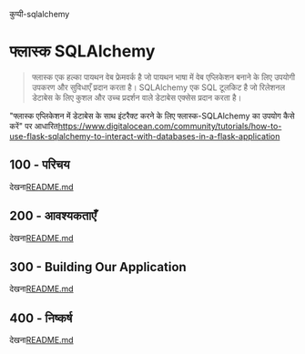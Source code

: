 कुप्पी-sqlalchemy

# फ्लास्क SQLAlchemy

> फ्लास्क एक हल्का पायथन वेब फ्रेमवर्क है जो पायथन भाषा में वेब एप्लिकेशन बनाने के लिए उपयोगी उपकरण और सुविधाएँ प्रदान करता है।
> SQLAlchemy एक SQL टूलकिट है जो रिलेशनल डेटाबेस के लिए कुशल और उच्च प्रदर्शन वाले डेटाबेस एक्सेस प्रदान करता है।

"फ्लास्क एप्लिकेशन में डेटाबेस के साथ इंटरैक्ट करने के लिए फ्लास्क-SQLAlchemy का उपयोग कैसे करें" पर आधारित<https://www.digitalocean.com/community/tutorials/how-to-use-flask-sqlalchemy-to-interact-with-databases-in-a-flask-application>

## 100 - परिचय

देखना[README.md](./100/README.md)

## 200 - आवश्यकताएँ

देखना[README.md](./200/README.md)

## 300 - Building Our Application

देखना[README.md](./300/README.md)

## 400 - निष्कर्ष

देखना[README.md](./400/README.md)
